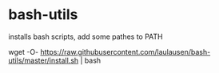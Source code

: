 # bash-utils
installs bash scripts, add some pathes to PATH

wget -O- https://raw.githubusercontent.com/laulausen/bash-utils/master/install.sh | bash

